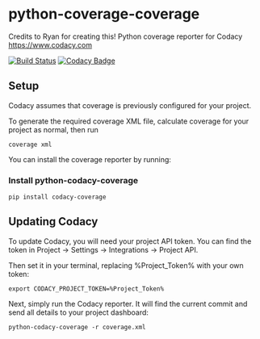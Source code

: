 # python-coverage-coverage

Credits to Ryan for creating this! Python coverage reporter for Codacy https://www.codacy.com

[![Build Status](https://circleci.com/gh/codacy/python-codacy-coverage.png?style=shield&circle-token=:circle-token)](https://circleci.com/gh/codacy/python-codacy-coverage)
[![Codacy Badge](https://www.codacy.com/project/badge/3a8cf06a9db94d0ab3d55e0357bc8f9d)](https://www.codacy.com/app/Codacy/python-codacy-coverage)

## Setup

Codacy assumes that coverage is previously configured for your project.

To generate the required coverage XML file, calculate coverage for your project as normal, then run

```
coverage xml
```

You can install the coverage reporter by running:

### Install python-codacy-coverage
```
pip install codacy-coverage
```

## Updating Codacy

To update Codacy, you will need your project API token. You can find the token in Project -> Settings -> Integrations -> Project API.

Then set it in your terminal, replacing %Project_Token% with your own token:

```
export CODACY_PROJECT_TOKEN=%Project_Token%
```

Next, simply run the Codacy reporter. It will find the current commit and send all details to your project dashboard:

```
python-codacy-coverage -r coverage.xml
```
